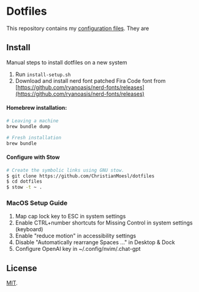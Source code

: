 # Dotfiles
This repository contains my [configuration files](http://dotfiles.github.io). They are 

## Install
Manual steps to install dotfiles on a new system

1. Run `install-setup.sh`
2. Download and install nerd font patched Fira Code font from [https://github.com/ryanoasis/nerd-fonts/releases](https://github.com/ryanoasis/nerd-fonts/releases)


#### Homebrew installation:
```bash
# Leaving a machine
brew bundle dump

# Fresh installation
brew bundle
```

#### Configure with Stow
```bash
# Create the symbolic links using GNU stow.
$ git clone https://github.com/ChristianMoesl/dotfiles
$ cd dotfiles
$ stow -t ~ .
```

### MacOS Setup Guide

1. Map cap lock key to ESC in system settings
2. Enable CTRL+number shortcuts for Missing Control in system settings (keyboard)
3. Enable "reduce motion" in accessibility settings
4. Disable "Automatically rearrange Spaces ..." in Desktop & Dock
5. Configure OpenAI key in ~/.config/nvim/.chat-gpt

License
-------

[MIT](http://opensource.org/licenses/MIT).
